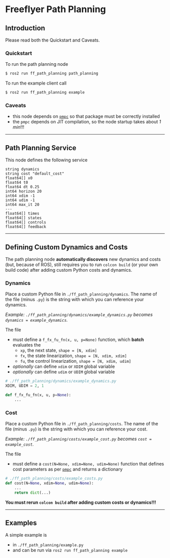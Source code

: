 # Freeflyer Path Planning

## Introduction

Please read both the Quickstart and Caveats.

### Quickstart

To run the path planning node
```bash
$ ros2 run ff_path_planning path_planning
```

To run the example client call
```bash
$ ros2 run ff_path_planning example
```

### Caveats

* this node depends on [`pmpc`](https://github.com/StanfordASL/pmpc) so that package must be correctly installed
* the `pmpc` depends on JIT compilation, so the node startup takes about *1 min*!!!

---

## Path Planning Service

This node defines the following service
```
string dynamics
string cost "default_cost"
float64[] x0
float64 t0
float64 dt 0.25
int64 horizon 20
int64 xdim -1
int64 udim -1
int64 max_it 20
---
float64[] times
float64[] states
float64[] controls
float64[] feedback
```

---

## Defining Custom Dynamics and Costs

The path planning node **automatically discovers** new dynamics and costs (but, because of ROS), still requires you to run `colcon build` (or your own build code) after adding custom Python costs and dynamics.

### Dynamics

Place a custom Python file in `./ff_path_planning/dynamics`. The name of the file (minus `.py`) is the string with which you can reference your dynamics.

*Example: `./ff_path_planning/dynamics/example_dynamics.py` becomes `dynamics = example_dynamics`.*

The file
* must define a `f_fx_fu_fn(x, u, p=None)` function, which **batch** evaluates the 
  * `xp`, the next state, `shape = [N, xdim]`
  * `fx`, the state linearization, `shape = [N, xdim, xdim]`
  * `fu`, the control linearization, `shape = [N, xdim, udim]`
* *optionally* can define `xdim` or `XDIM` global variable
* *optionally* can define `udim` or `UDIM` global variable

```python
# ./ff_path_planning/dynamics/example_dynamics.py
XDIM, UDIM = 2, 1

def f_fx_fu_fn(x, u, p=None):
    ...
```

### Cost

Place a custom Python file in `./ff_path_planning/costs`. The name of the file (minus `.py`) is the string with which you can reference your cost.

*Example: `./ff_path_planning/costs/example_cost.py` becomes `cost = example_cost`.*

The file 
* must define a `cost(N=None, xdim=None, udim=None)` function that defines cost parameters as per [`pmpc`](https://github.com/StanfordASL/pmpc) and returns a dictionary

```python
# ./ff_path_planning/costs/example_costs.py
def cost(N=None, xdim=None, udim=None):
    ...
    return dict(...)
```

**You must rerun `colcon build` after adding custom costs or dynamics!!!**

---

## Examples

A simple example is 
* in `./ff_path_planning/example.py` 
* and can be run via `ros2 run ff_path_planning example`
